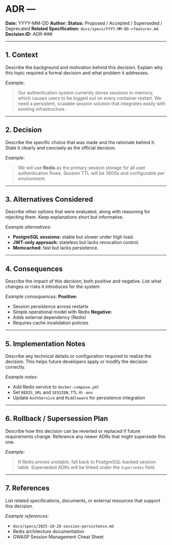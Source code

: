# ADR — <Decision Title>

**Date:** YYYY-MM-DD
**Author:** <Your Name>
**Status:** Proposed / Accepted / Superseded / Deprecated
**Related Specification:** `docs/specs/YYYY-MM-DD-<feature>.md`
**Decision ID:** ADR-###

---

## 1. Context

Describe the background and motivation behind this decision.
Explain why this topic required a formal decision and what problem it addresses.

*Example:*

> Our authentication system currently stores sessions in-memory, which causes users to be logged out on every container restart.
> We need a persistent, scalable session solution that integrates easily with existing infrastructure.

---

## 2. Decision

Describe the specific choice that was made and the rationale behind it.
State it clearly and concisely as the official decision.

*Example:*

> We will use **Redis** as the primary session storage for all user authentication flows.
> Session TTL will be 3600s and configurable per environment.

---

## 3. Alternatives Considered

Describe other options that were evaluated, along with reasoning for rejecting them.
Keep explanations short but informative.

*Example alternatives:*

* **PostgreSQL sessions:** stable but slower under high load.
* **JWT-only approach:** stateless but lacks revocation control.
* **Memcached:** fast but lacks persistence.

---

## 4. Consequences

Describe the impact of this decision, both positive and negative.
List what changes or risks it introduces for the system.

*Example consequences:*
**Positive:**

* Session persistence across restarts
* Simple operational model with Redis
  **Negative:**
* Adds external dependency (Redis)
* Requires cache invalidation policies

---

## 5. Implementation Notes

Describe any technical details or configuration required to realize the decision.
This helps future developers apply or modify the decision correctly.

*Example notes:*

* Add Redis service to `docker-compose.yml`
* Set `REDIS_URL` and `SESSION_TTL` in `.env`
* Update `AuthService` and `Middleware` for persistence integration

---

## 6. Rollback / Supersession Plan

Describe how this decision can be reverted or replaced if future requirements change.
Reference any newer ADRs that might supersede this one.

*Example:*

> If Redis proves unstable, fall back to PostgreSQL-backed session table.
> Superseded ADRs will be linked under the `Supersedes` field.

---

## 7. References

List related specifications, documents, or external resources that support this decision.

*Example references:*

* `docs/specs/2025-10-28-session-persistence.md`
* Redis architecture documentation
* OWASP Session Management Cheat Sheet
